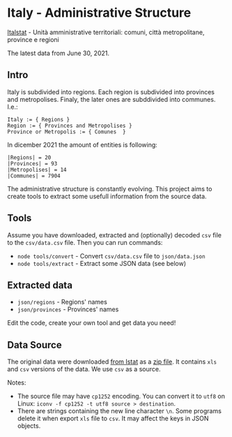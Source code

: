 # Italy - Administrative Structure
[Italstat](https://www.istat.it/) - Unità amministrative territoriali: comuni, città metropolitane, province e regioni

The latest data from June 30, 2021.

## Intro
Italy is subdivided into regions. Each region is subdivided into provinces and
metropolises. Finaly, the later ones are subddivided into communes. I.e.:
```
Italy := { Regions }
Region := { Provinces and Metropolises }
Province or Metropolis := { Comunes  }
```

In dicember 2021 the amount of entities is following:
```
|Regions| = 20
|Provinces| = 93
|Metropolises| = 14
|Communes| = 7904
```

The administrative structure is constantly evolving. This project aims to
create tools to extract some usefull information from the source data.

## Tools
Assume you have downloaded, extracted and (optionally) decoded `csv` file to
the `csv/data.csv` file. Then you can run commands:
* `node tools/convert` - Convert `csv/data.csv` file to `json/data.json`
* `node tools/extract` - Extract some JSON data (see below)

## Extracted data
* `json/regions` - Regions' names
* `json/provinces` - Provinces' names

Edit the code, create your own tool and get data you need!

## Data Source
The original data were downloaded [from
Istat](https://www.istat.it/it/archivio/6789) as a [zip file](https://www.istat.it/storage/codici-unita-amministrative/Elenco-codici-statistici-e-denominazioni-delle-unita-territoriali.zip). It contains `xls` and `csv` versions of the data. We use `csv` as a source. 

Notes:
* The source file may have `cp1252` encoding. You can convert it to
`utf8` on Linux: `iconv -f cp1252 -t utf8 source > destination`.
* There are strings containing the new line character `\n`. Some programs delete it when export `xls` file to `csv`. It may affect the keys in JSON objects.
